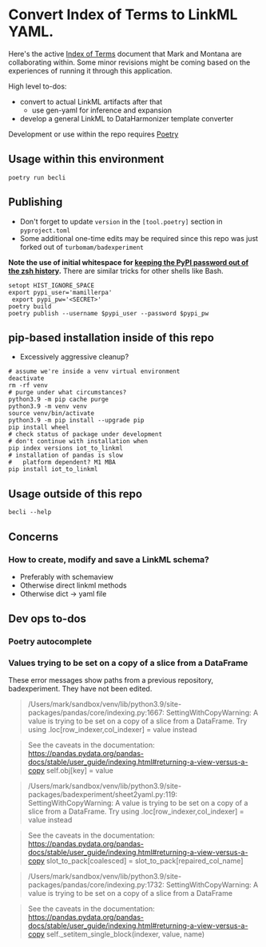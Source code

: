 # Convert Index of Terms to LinkML YAML. 

Here's the active [Index of Terms](https://docs.google.com/spreadsheets/d/1lj4OuEE4IYwy2v7RzcG79lHjNdFwmDETMDTDaRAWojY/edit#gid=1133203354) document that Mark and Montana are collaborating within. Some minor revisions might be coming based on the experiences of running it through this application. 

High level to-dos: 
- convert to actual LinkML artifacts after that
    - use gen-yaml for inference and expansion
- develop a general LinkML to DataHarmonizer template converter

Development or use within the repo requires [Poetry](https://python-poetry.org/docs/#osx--linux--bashonwindows-install-instructions)

## Usage within this environment
`poetry run becli`

## Publishing
- Don't forget to update `version` in the `[tool.poetry]` section in `pyproject.toml` 
- Some additional one-time edits may be required since this repo was just forked out of `turbomam/badexperiment`

**Note the use of initial whitespace for [keeping the PyPI password out of the zsh history](https://superuser.com/questions/352788/how-to-prevent-a-command-in-the-zshell-from-being-saved-into-history).** There are similar tricks for other shells like Bash.

```shell
setopt HIST_IGNORE_SPACE
export pypi_user='mamillerpa'
 export pypi_pw='<SECRET>'
poetry build
poetry publish --username $pypi_user --password $pypi_pw
```

## pip-based installation inside of this repo
- Excessively aggressive cleanup?

```shell
# assume we're inside a venv virtual environment
deactivate
rm -rf venv
# purge under what circumstances?
python3.9 -m pip cache purge
python3.9 -m venv venv
source venv/bin/activate
python3.9 -m pip install --upgrade pip
pip install wheel
# check status of package under development
# don't continue with installation when
pip index versions iot_to_linkml
# installation of pandas is slow
#   platform dependent? M1 MBA
pip install iot_to_linkml
```

## Usage outside of this repo

```shell
becli --help
```

## Concerns

### How to create, modify and save a LinkML schema?
- Preferably with schemaview
- Otherwise direct linkml methods
- Otherwise dict -> yaml file

## Dev ops to-dos
	
### Poetry autocomplete

### Values trying to be set on a copy of a slice from a DataFrame

These error messages show paths from a previous repository, badexperiment. They have not been edited.

> /Users/mark/sandbox/venv/lib/python3.9/site-packages/pandas/core/indexing.py:1667: SettingWithCopyWarning: 
A value is trying to be set on a copy of a slice from a DataFrame.
Try using .loc[row_indexer,col_indexer] = value instead

> See the caveats in the documentation: https://pandas.pydata.org/pandas-docs/stable/user_guide/indexing.html#returning-a-view-versus-a-copy
  self.obj[key] = value

> /Users/mark/sandbox/venv/lib/python3.9/site-packages/badexperiment/sheet2yaml.py:119: SettingWithCopyWarning: 
A value is trying to be set on a copy of a slice from a DataFrame.
Try using .loc[row_indexer,col_indexer] = value instead

> See the caveats in the documentation: https://pandas.pydata.org/pandas-docs/stable/user_guide/indexing.html#returning-a-view-versus-a-copy
  slot_to_pack[coalesced] = slot_to_pack[repaired_col_name]

> /Users/mark/sandbox/venv/lib/python3.9/site-packages/pandas/core/indexing.py:1732: SettingWithCopyWarning: 
A value is trying to be set on a copy of a slice from a DataFrame

> See the caveats in the documentation: https://pandas.pydata.org/pandas-docs/stable/user_guide/indexing.html#returning-a-view-versus-a-copy
  self._setitem_single_block(indexer, value, name)
  
